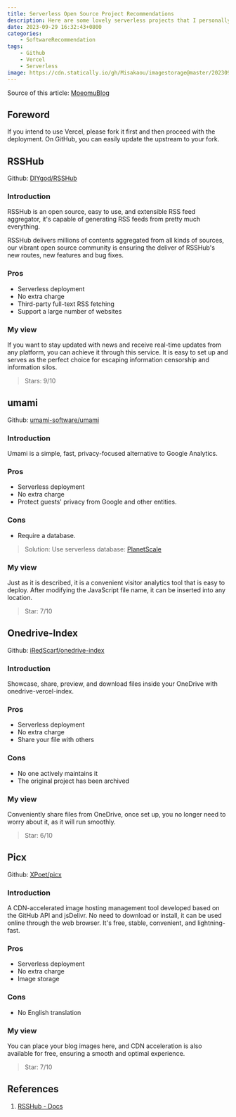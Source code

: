```yaml
---
title: Serverless Open Source Project Recommendations
description: Here are some lovely serverless projects that I personally prefer! Please feel free to explore and enjoy them!
date: 2023-09-29 16:32:43+0800
categories:
    - SoftwareRecommendation
tags:
    - Github
    - Vercel
    - Serverless
image: https://cdn.statically.io/gh/Misakaou/imagestorage@master/20230929/webpageheadimageServerless_92298688.751yj4pxk328.webp
---
```


Source of this article: [MoeomuBlog](/posts/serverless-open-source-projects-recommendation/)

## Foreword

If you intend to use Vercel, please fork it first and then proceed with the deployment. On GitHub, you can easily update the upstream to your fork.

## RSSHub

Github: [DIYgod/RSSHub](https://github.com/DIYgod/RSSHub)

### Introduction

RSSHub is an open source, easy to use, and extensible RSS feed aggregator, it's capable of generating RSS feeds from pretty much everything.

RSSHub delivers millions of contents aggregated from all kinds of sources, our vibrant open source community is ensuring the deliver of RSSHub's new routes, new features and bug fixes.

### Pros

- Serverless deployment
- No extra charge
- Third-party full-text RSS fetching
- Support a large number of websites

### My view

If you want to stay updated with news and receive real-time updates from any platform, you can achieve it through this service. It is easy to set up and serves as the perfect choice for escaping information censorship and information silos.

> Stars: 9/10

## umami

Github: [umami-software/umami](https://github.com/umami-software/umami)

### Introduction

Umami is a simple, fast, privacy-focused alternative to Google Analytics.

### Pros

- Serverless deployment
- No extra charge
- Protect guests' privacy from Google and other entities.

### Cons

- Require a database.

> Solution: Use serverless database: [PlanetScale](https://planetscale.com/)

### My view

Just as it is described, it is a convenient visitor analytics tool that is easy to deploy. After modifying the JavaScript file name, it can be inserted into any location.

> Star: 7/10

## Onedrive-Index

Github: [iRedScarf/onedrive-index](https://github.com/iRedScarf/onedrive-index)

### Introduction

Showcase, share, preview, and download files inside your OneDrive with onedrive-vercel-index.

### Pros

- Serverless deployment
- No extra charge
- Share your file with others

### Cons

- No one actively maintains it
- The original project has been archived

### My view

Conveniently share files from OneDrive, once set up, you no longer need to worry about it, as it will run smoothly.

> Star: 6/10

## Picx

Github: [XPoet/picx](https://github.com/Moeomu/picx)

### Introduction

A CDN-accelerated image hosting management tool developed based on the GitHub API and jsDelivr. No need to download or install, it can be used online through the web browser. It's free, stable, convenient, and lightning-fast.

### Pros

- Serverless deployment
- No extra charge
- Image storage

### Cons

- No English translation

### My view

You can place your blog images here, and CDN acceleration is also available for free, ensuring a smooth and optimal experience.

> Star: 7/10

## References

1. [RSSHub - Docs](https://docs.rsshub.app/)
